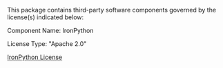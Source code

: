 This package contains third-party software components governed by the license(s)
indicated below:

Component Name: IronPython

License Type: "Apache 2.0"

[IronPython License](https://github.com/IronLanguages/ironpython2/blob/master/LICENSE)
